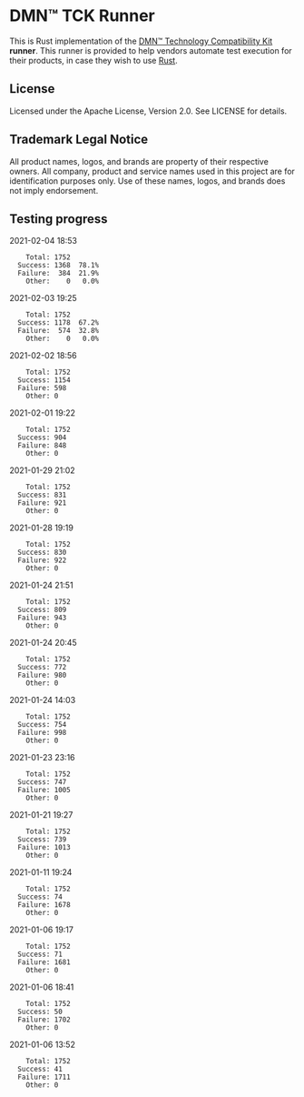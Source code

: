 # DMN™ TCK Runner

This is Rust implementation of the [DMN™ Technology Compatibility Kit](https://dmn-tck.github.io/tck/) **runner**.
This runner is provided to help vendors automate test execution for their products,
in case they wish to use [Rust](https://www.rust-lang.org/).

## License

Licensed under the Apache License, Version 2.0. See LICENSE for details. 

## Trademark Legal Notice

All product names, logos, and brands are property of their respective owners.
All company, product and service names used in this project are for identification purposes only.
Use of these names, logos, and brands does not imply endorsement.

## Testing progress

2021-02-04 18:53
```
    Total: 1752
  Success: 1368  78.1%
  Failure:  384  21.9%
    Other:    0   0.0%
```
2021-02-03 19:25
```
    Total: 1752
  Success: 1178  67.2%  
  Failure:  574  32.8%
    Other:    0   0.0%
```
2021-02-02 18:56
```
    Total: 1752
  Success: 1154
  Failure: 598
    Other: 0
```
2021-02-01 19:22
```
    Total: 1752
  Success: 904
  Failure: 848
    Other: 0
```
2021-01-29 21:02
```
    Total: 1752
  Success: 831
  Failure: 921
    Other: 0
```
2021-01-28 19:19
```
    Total: 1752
  Success: 830
  Failure: 922
    Other: 0
```
2021-01-24 21:51
```
    Total: 1752
  Success: 809
  Failure: 943
    Other: 0
```
2021-01-24 20:45
```
    Total: 1752
  Success: 772
  Failure: 980
    Other: 0
```
2021-01-24 14:03
```
    Total: 1752
  Success: 754
  Failure: 998
    Other: 0
```
2021-01-23 23:16
```
    Total: 1752
  Success: 747
  Failure: 1005
    Other: 0
```
2021-01-21 19:27
```
    Total: 1752
  Success: 739
  Failure: 1013
    Other: 0
```
2021-01-11 19:24
```
    Total: 1752
  Success: 74
  Failure: 1678
    Other: 0
```
2021-01-06 19:17
```
    Total: 1752
  Success: 71
  Failure: 1681
    Other: 0
```
2021-01-06 18:41
```
    Total: 1752
  Success: 50
  Failure: 1702
    Other: 0
```
2021-01-06 13:52
```
    Total: 1752
  Success: 41
  Failure: 1711
    Other: 0
```